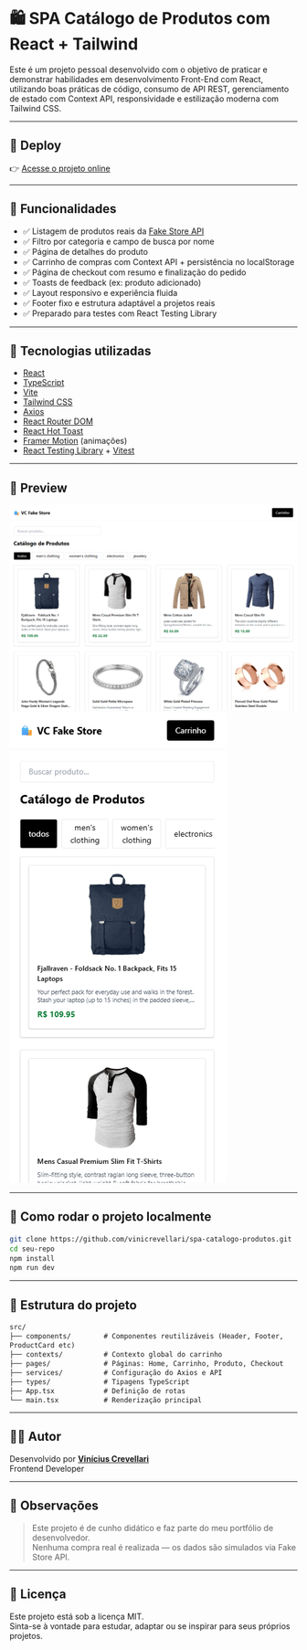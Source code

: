 # 🛍️ SPA Catálogo de Produtos com React + Tailwind

Este é um projeto pessoal desenvolvido com o objetivo de praticar e demonstrar habilidades em desenvolvimento Front-End com React, utilizando boas práticas de código, consumo de API REST, gerenciamento de estado com Context API, responsividade e estilização moderna com Tailwind CSS.

---

## 🔗 Deploy

👉 [Acesse o projeto online](https://spa-catalogo-produtos.vercel.app/)

---

## 🎯 Funcionalidades

- ✅ Listagem de produtos reais da [Fake Store API](https://fakestoreapi.com/)
- ✅ Filtro por categoria e campo de busca por nome
- ✅ Página de detalhes do produto
- ✅ Carrinho de compras com Context API + persistência no localStorage
- ✅ Página de checkout com resumo e finalização do pedido
- ✅ Toasts de feedback (ex: produto adicionado)
- ✅ Layout responsivo e experiência fluida
- ✅ Footer fixo e estrutura adaptável a projetos reais
- ✅ Preparado para testes com React Testing Library

---

## 🧪 Tecnologias utilizadas

- [React](https://reactjs.org/)
- [TypeScript](https://www.typescriptlang.org/)
- [Vite](https://vitejs.dev/)
- [Tailwind CSS](https://tailwindcss.com/)
- [Axios](https://axios-http.com/)
- [React Router DOM](https://reactrouter.com/)
- [React Hot Toast](https://react-hot-toast.com/)
- [Framer Motion](https://www.framer.com/motion/) (animações)
- [React Testing Library](https://testing-library.com/) + [Vitest](https://vitest.dev/)

---

## 📸 Preview

![preview-desktop](./public/preview-desktop.png)
![preview-mobile](./public/preview-mobile.png)

---

## 🚀 Como rodar o projeto localmente

```bash
git clone https://github.com/vinicrevellari/spa-catalogo-produtos.git
cd seu-repo
npm install
npm run dev
```

---

## 📂 Estrutura do projeto

```
src/
├── components/        # Componentes reutilizáveis (Header, Footer, ProductCard etc)
├── contexts/          # Contexto global do carrinho
├── pages/             # Páginas: Home, Carrinho, Produto, Checkout
├── services/          # Configuração do Axios e API
├── types/             # Tipagens TypeScript
├── App.tsx            # Definição de rotas
└── main.tsx           # Renderização principal
```

---

## 👨‍💻 Autor

Desenvolvido por [**Vinícius Crevellari**](https://www.linkedin.com/in/vinicius-crevellari/)  
Frontend Developer

---

## 📌 Observações

> Este projeto é de cunho didático e faz parte do meu portfólio de desenvolvedor.  
> Nenhuma compra real é realizada — os dados são simulados via Fake Store API.

---

## 💼 Licença

Este projeto está sob a licença MIT.  
Sinta-se à vontade para estudar, adaptar ou se inspirar para seus próprios projetos.

